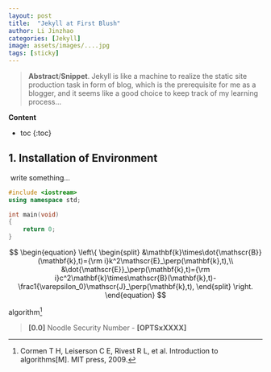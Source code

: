 ```yaml
---
layout: post
title:  "Jekyll at First Blush"
author: Li Jinzhao
categories: [Jekyll]
image: assets/images/....jpg
tags: [sticky]
---
```


<head>
    <script src="https://cdn.mathjax.org/mathjax/latest/MathJax.js?config=TeX-AMS-MML_HTMLorMML" type="text/javascript"></script>
    <script type="text/x-mathjax-config">
        MathJax.Hub.Config({
            tex2jax: {
            skipTags: ['script', 'noscript', 'style', 'textarea', 'pre'],
            inlineMath: [['$','$']]
            }
        });
    </script>
    <link href="/assets/css/rouge.css" rel="stylesheet"/>
</head>


> **Abstract**/**Snippet**. Jekyll is like a machine to realize the static site production task in form of blog, which is the prerequisite for me as a blogger, and it seems like a good choice to keep track of my learning process...

**Content**

* toc
{:toc}
## **1. Installation of Environment**

​	write something...

```c++
#include <iostream>
using namespace std;

int main(void)
{
    return 0;
}
```

$$
\begin{equation}
\left\{
\begin{split}
&\mathbf{k}\times\dot{\mathscr{B}}(\mathbf{k},t)={\rm i}k^2\mathscr{E}_\perp(\mathbf{k},t),\\
&\dot{\mathscr{E}}_\perp(\mathbf{k},t)={\rm i}c^2\mathbf{k}\times\mathscr{B}(\mathbf{k},t)-\frac1{\varepsilon_0}\mathscr{J}_\perp(\mathbf{k},t),
\end{split}
\right.
\end{equation}
$$





algorithm[^1]























































> <span id="jump0">**[0.0]**</span> Noodle Security Number - **[OPTSxXXXX]**

[^1]:Cormen T H, Leiserson C E, Rivest R L, et al. Introduction to algorithms[M]. MIT press, 2009.
[^{2}]:
[^{3}]:

